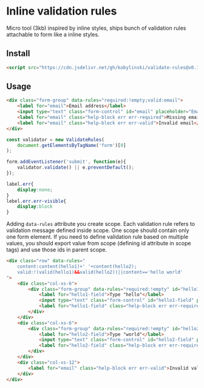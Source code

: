 # Inline validation rules

Micro tool (3kb) inspired by inline styles, ships bunch of validation rules attachable to form like a inline styles.

## Install

```html
<script src="https://cdn.jsdelivr.net/gh/kobylinski/validate-rules@v0.1.6/validate-rules.min.js"></script>
```

## Usage

```html
<div class="form-group" data-rules="required:!empty;valid:email">
	<label for="email">Email address</label>
	<input type="text" class="form-control" id="email" placeholder="Email">
	<label for="email" class="help-block err err-required">Missing email</label>
	<label for="email" class="help-block err err-valid">Invalid email</label>
</div>
```

```js
const validator = new ValidateRules(
	document.getElementsByTagName('form')[0]
);

form.addEventListener('submit', function(e){
	validator.validate() || e.preventDefault();
});
```

```css
label.err{
	display:none;
}
lebel.err.err-visible{
	display:block
}
```

Adding `data-rules` attribute you create scope. Each validation rule refers to validation message defined inside scope. One scope should contain only one form element. If you need to define validation rule based on multiple values, you should export value from scope (defining id attribute in scope tags) and use those ids in parent scope.

```html
<div class="row" data-rules="
	content:content(hello1)+' '+content(hello2);
	valid:!(valid(hello1)&&valid(hello2))||content=='hello world'
">
	<div class="col-xs-6">
  		<div class="form-group" data-rules="required:!empty" id="hello1">
    		<label for="hello1-field">Type "hello"</label>
    		<input type="text" class="form-control" id="hello1-field" placeholder="...">
    		<label for="hello1-field" class="help-block err err-required">Missing value</label>
  		</div>
	</div>
	<div class="col-xs-6">
  		<div class="form-group" data-rules="required:!empty" id="hello2">
    		<label for="hello2-field">Type "world"</label>
    		<input type="text" class="form-control" id="hello2-field" placeholder="...">
    		<label for="hello2-field" class="help-block err err-required">Missing value</label>
  		</div>
	</div>
	<div class="col-xs-12">
  		<label for="email" class="help-block err err-valid">Invalid value</label>
	</div>
</div>

```





